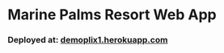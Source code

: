 # Marine Palms Resort Web App
### Deployed at: [demoplix1.herokuapp.com](https://demoplix1.herokuapp.com)
